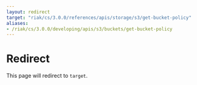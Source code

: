 ```yaml
---
layout: redirect
target: "riak/cs/3.0.0/references/apis/storage/s3/get-bucket-policy"
aliases:
- /riak/cs/3.0.0/developing/apis/s3/buckets/get-bucket-policy
---
```


# Redirect

This page will redirect to `target`.
